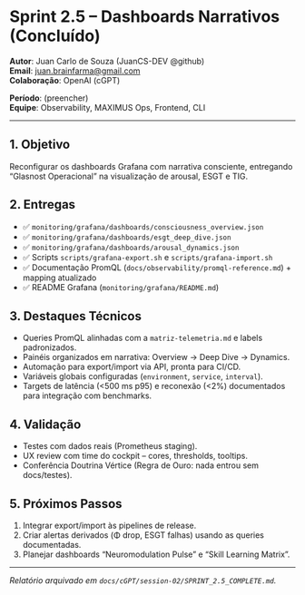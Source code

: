 # Sprint 2.5 – Dashboards Narrativos (Concluído)

**Autor**: Juan Carlo de Souza (JuanCS-DEV @github)  
**Email**: juan.brainfarma@gmail.com  
**Colaboração**: OpenAI (cGPT)

**Período**: (preencher)  
**Equipe**: Observability, MAXIMUS Ops, Frontend, CLI

---

## 1. Objetivo
Reconfigurar os dashboards Grafana com narrativa consciente, entregando “Glasnost Operacional” na visualização de arousal, ESGT e TIG.

## 2. Entregas
- ✅ `monitoring/grafana/dashboards/consciousness_overview.json`
- ✅ `monitoring/grafana/dashboards/esgt_deep_dive.json`
- ✅ `monitoring/grafana/dashboards/arousal_dynamics.json`
- ✅ Scripts `scripts/grafana-export.sh` e `scripts/grafana-import.sh`
- ✅ Documentação PromQL (`docs/observability/promql-reference.md`) + mapping atualizado
- ✅ README Grafana (`monitoring/grafana/README.md`)

## 3. Destaques Técnicos
- Queries PromQL alinhadas com a `matriz-telemetria.md` e labels padronizados.
- Painéis organizados em narrativa: Overview → Deep Dive → Dynamics.
- Automação para export/import via API, pronta para CI/CD.
- Variáveis globais configuradas (`environment`, `service`, `interval`).
- Targets de latência (<500 ms p95) e reconexão (<2%) documentados para integração com benchmarks.

## 4. Validação
- Testes com dados reais (Prometheus staging).
- UX review com time do cockpit – cores, thresholds, tooltips.
- Conferência Doutrina Vértice (Regra de Ouro: nada entrou sem docs/testes).

## 5. Próximos Passos
1. Integrar export/import às pipelines de release.
2. Criar alertas derivados (Φ drop, ESGT falhas) usando as queries documentadas.
3. Planejar dashboards “Neuromodulation Pulse” e “Skill Learning Matrix”.

---
*Relatório arquivado em `docs/cGPT/session-02/SPRINT_2.5_COMPLETE.md`.*
